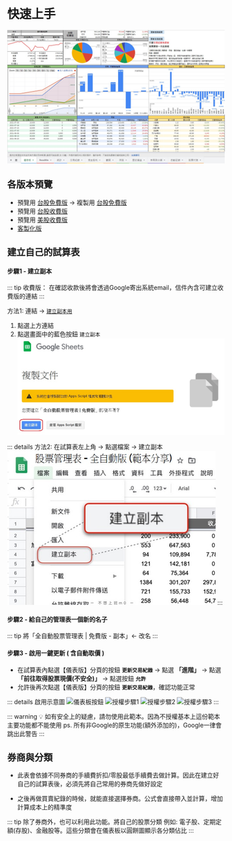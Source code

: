 # 快速上手

  ![](../../.vuepress/public/images/台股付費版-儀表板(含分頁).jpg)

## 各版本預覽

  - 預覽用 [台股免費版](https://docs.google.com/spreadsheets/d/1ykPXyjFSCEZon7MEuOiDpEK1hdW1JQH5VGCnbtaAmDQ) → 
    複製用 [台股免費版](https://docs.google.com/spreadsheets/d/1rchpA3W-BlDn8BZOhQ1uiUPnuHLb4UZ65iLzjHb-cp0)
  - 預覽用 [台股收費版](https://docs.google.com/spreadsheets/d/1HQE6sgELw7jaiaUFFG-Rlf1bIdRpr4RNo1d43duKRr8)
  - 預覽用 [美股收費版](https://docs.google.com/spreadsheets/d/1tRNgBzPeiY8uIptyv7b59INGh-3ffm-yWGMO9GR77ak)
  - [客製化版](../PayOnly/test1.md)

## 建立自己的試算表

#### 步驟1 - 建立副本

  ::: tip 收費版： 在確認收款後將會透過Google寄出系統email，信件內含可建立收費版的連結
  :::

  方法1: 連結 → [`建立副本用`](https://docs.google.com/spreadsheets/d/1rchpA3W-BlDn8BZOhQ1uiUPnuHLb4UZ65iLzjHb-cp0/copy)

  1. 點選上方連結 
  2. 點選畫面中的藍色按鈕 `建立副本`
    ![](../../.vuepress/public/images/建立副本2.jpg)

  ::: details 方法2: 在試算表左上角 → 點選檔案 → 建立副本
  ![](../../.vuepress/public/images/建立副本.jpg)
  :::

#### 步驟2 - 給自己的管理表一個新的名子
   ::: tip 將「全自動股票管理表 | 免費版 - 副本」← 改名
   :::

#### 步驟3 - 啟用一鍵更新 ( 含自動取價 )
   - 在試算表內點選【儀表版】分頁的按鈕 __`更新交易紀錄`__ → 點選 __「進階」__ → 點選  __「前往取得股票現價(不安全)」__ → 點選按鈕 __`允許`__
   - 允許後再次點選【儀表版】分頁的按鈕 __`更新交易紀錄`__，確認功能正常
   
   ::: details 啟用示意圖
   ![儀表板按鈕](/images/更新交易紀錄按鈕.jpg)
   ![授權步驟1](/images/授權步驟1.jpg)
   ![授權步驟2](/images/授權步驟2.jpg)
   ![授權步驟3](/images/授權步驟3.jpg)
   :::

   ::: warning 💡 如有安全上的疑慮，請勿使用此範本。因為不授權基本上這份範本主要功能都不能使用
   ps. 所有非Google的原生功能(額外添加的)，Google一律會跳出此警告
   :::

## 券商與分類

  - 此表會依據不同券商的手續費折扣/零股最低手續費去做計算。因此在建立好自己的試算表後，必須先將自己常用的券商先做好設定

  - 之後再做買賣紀錄的時候，就能直接選擇券商。公式會直接帶入並計算，增加計算成本上的精準度

   ::: tip 除了券商外，也可以利用此功能。將自己的股票分類
   例如: 電子股、定期定額(存股)、金融股等。這些分類會在儀表板以圓餅圖顯示各分類佔比
   :::